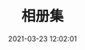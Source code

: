 ---
title: 相册集
date: 2021-03-23 12:02:01
updated: 2021-03-23 12:02:01
type: albums
albums:
  - caption: 宁波
    url: /albums/ningbo.html
    cover: https://cdn.jsdelivr.net/gh/SunL1GHT/ImagePicGo@main/img/20210318210213.jpg
    desc: 关于我出差去宁波这件事
---